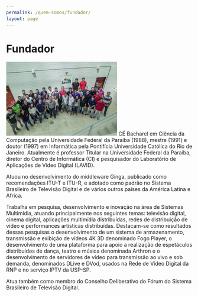 ```yaml
---
permalink: /quem-somos/fundador/
layout: page
---
```


# Fundador

![Equipe do Lavid](/assets/img/quem-somos.jpg) CÉ Bacharel em Ciência da Computação pela Universidade Federal da Paraíba (1988), mestre (1991) e doutor (1997) em Informática pela Pontifícia Universidade Católica do Rio de Janeiro. Atualmente é professor Titular na Universidade Federal da Paraíba, diretor do Centro de Informática (CI) e pesquisador do Laboratório de Aplicações de Vídeo Digital (LAVID). 

Atuou no desenvolvimento do middleware Ginga, publicado como recomendações ITU-T e ITU-R, e adotado como padrão no Sistema Brasileiro de Televisão Digital e de vários outros países da América Latina e Africa. 

Trabalha em pesquisa, desenvolvimento e inovação na área de Sistemas Multimídia, atuando principalmente nos seguintes temas: televisão digital, cinema digital, aplicações multimídia distribuídas, redes de distribuição de vídeo e performances artísticas distribuídas. Destacam-se como resultados dessas pesquisas o desenvolvimento de um sistema de armazenamento, transmissão e exibição de vídeos 4K 3D denominado Fogo Player, o desenvolvimento de uma plataforma para apoio a realização de espetáculos distribuídos de dança, teatro e música denominada Arthron e o desenvolvimento de servidores de vídeo para transmissão ao vivo e sob demanda, denominados DLive e DVod, usados na Rede de Vídeo Digital da RNP e no serviço IPTV da USP-SP. 

Atua também como membro do Conselho Deliberativo do Fórum do Sistema Brasileiro de Televisão Digital.